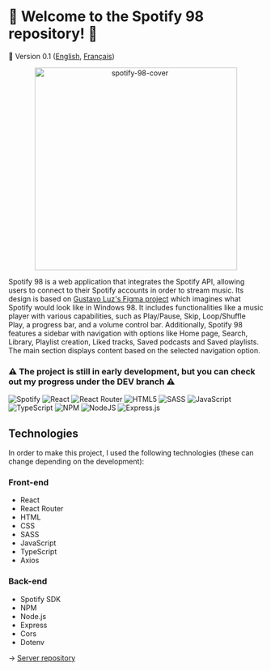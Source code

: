 # :musical_note: Welcome to the Spotify 98 repository! :floppy_disk:
🚀 Version 0.1 ([English](https://github.com/naomi-lgt/spotify-98/blob/main/readme.md), [Français](https://github.com/naomi-lgt/spotify-98/blob/main/readme.fr.md))

<div align="center">
  <img src="https://iili.io/J9rLex1.png" alt="spotify-98-cover" border="0" style="height: 400px">
</div>

Spotify 98 is a web application that integrates the Spotify API, allowing users to connect to their Spotify accounts in order to stream music. Its design is based on [Gustavo Luz's Figma project](https://www.figma.com/file/9tJEcEEvMDdj1v4cGGCg0i/W100-2-Design-System-(Community)?type=design&node-id=112-4513&mode=design&t=zjpFtWJYPZ1xB0MV-0) which imagines what Spotify would look like in Windows 98. It includes functionalities like a music player with various capabilities, such as Play/Pause, Skip, Loop/Shuffle Play, a progress bar, and a volume control bar. Additionally, Spotify 98 features a sidebar with navigation with options like Home page, Search, Library, Playlist creation, Liked tracks, Saved podcasts and Saved playlists. The main section displays content based on the selected navigation option.

### :warning: The project is still in early development, but you can check out my progress under the DEV branch :warning:

![Spotify](https://img.shields.io/badge/Spotify-1ED760?style=for-the-badge&logo=spotify&logoColor=white)
![React](https://img.shields.io/badge/react-%2320232a.svg?style=for-the-badge&logo=react&logoColor=%2361DAFB)
![React Router](https://img.shields.io/badge/React_Router-CA4245?style=for-the-badge&logo=react-router&logoColor=white)
![HTML5](https://img.shields.io/badge/html5-%23E34F26.svg?style=for-the-badge&logo=html5&logoColor=white)
![SASS](https://img.shields.io/badge/SASS-hotpink.svg?style=for-the-badge&logo=SASS&logoColor=white)
![JavaScript](https://img.shields.io/badge/javascript-%23323330.svg?style=for-the-badge&logo=javascript&logoColor=%23F7DF1E) 
![TypeScript](https://img.shields.io/badge/typescript-%23007ACC.svg?style=for-the-badge&logo=typescript&logoColor=white)
![NPM](https://img.shields.io/badge/NPM-%23000000.svg?style=for-the-badge&logo=npm&logoColor=white)
![NodeJS](https://img.shields.io/badge/node.js-6DA55F?style=for-the-badge&logo=node.js&logoColor=white)
![Express.js](https://img.shields.io/badge/express.js-%23404d59.svg?style=for-the-badge&logo=express&logoColor=%2361DAFB)

## Technologies
In order to make this project, I used the following technologies (these can change depending on the development):


### Front-end
- React
- React Router
- HTML
- CSS
- SASS
- JavaScript
- TypeScript
- Axios

### Back-end
- Spotify SDK
- NPM
- Node.js
- Express
- Cors
- Dotenv

&rarr; [Server repository](https://github.com/naomi-lgt/spotify-98-server)